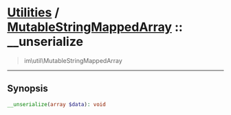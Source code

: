 # [Utilities](util.md) / [MutableStringMappedArray](util-MutableStringMappedArray.md) :: __unserialize
 > im\util\MutableStringMappedArray
____

## Synopsis
```php
__unserialize(array $data): void
```
